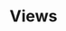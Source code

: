 ---
pid: mx91
title: Views
location_transcription: City Hall
coordinates: "[-75.163586150144, 39.952332663917]"
zipcode: '19139'
gen_neighborhood: West Philadelphia
neighborhood: Walnut Hill
outside_phl: 
age: '23'
age_range: 20-29
instagram: 
image_file_name: mx_91.jpg
proposal_transcription: |-
  [WRITING ON BACK]

  I pictured a eyeball but in the pupils it was center city. meaning there are different views, meaning many people, meaning many cultures, meaning alot of history, knowledge, love, and meaning! LOL
topic: Unknown
topic_summary: '0'
type: Other No Form
keywords_other: 
credit: Rasheed Beyah
image_labels: Eye
twitter: 
facebook: 
permalink: "/monuments/mx91/"
layout: item-page
---